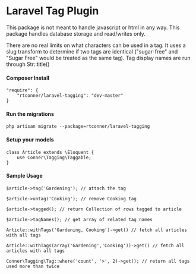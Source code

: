 Laravel Tag Plugin
============

This package is not meant to handle javascript or html in any way. This package handles database storage and read/writes only.

There are no real limits on what characters can be used in a tag. It uses a slug transform to determine if two tags are identical ("sugar-free" and "Sugar Free" would be treated as the same tag). Tag display names are run through Str::title()

#### Composer Install

    "require": {
        "rtconner/laravel-tagging": "dev-master"
    }

#### Run the migrations

	php artisan migrate --package=rtconner/laravel-tagging
	
#### Setup your models

    class Article extends \Eloquent {
        use Conner\Tagging\Taggable;
    }

#### Sample Usage

    $article->tag('Gardening'); // attach the tag
    
    $article->untag('Cooking'); // remove Cooking tag
    
    $article->tagged(); // return Collection of rows tagged to article
    
    $article->tagNames(); // get array of related tag names	
    
    Article::withTags('Gardening, Cooking')->get() // fetch all articles with all tags
    
    Article::withTags(array('Gardening','Cooking'))->get() // fetch all articles with all tags
    
    Conner\Tagging\Tag::where('count', '>', 2)->get(); // return all tags used more than twice
